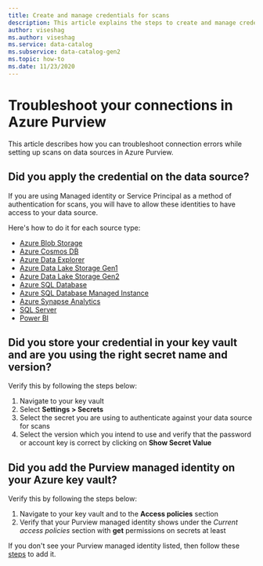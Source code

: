 ```yaml
---
title: Create and manage credentials for scans
description: This article explains the steps to create and manage credentials in Azure Purview.
author: viseshag
ms.author: viseshag
ms.service: data-catalog
ms.subservice: data-catalog-gen2
ms.topic: how-to
ms.date: 11/23/2020
---
```


# Troubleshoot your connections in Azure Purview

This article describes how you can troubleshoot connection errors while setting up scans on data sources in Azure Purview.

## Did you apply the credential on the data source?
If you are using Managed identity or Service Principal as a method of authentication for scans, you will have to allow these identities to have access to your data source.

Here's how to do it for each source type:

- [Azure Blob Storage](register-scan-azure-blob-storage-source.md#set-up-authentication-for-a-scan)
- [Azure Cosmos DB](register-scan-azure-cosmos-database.md#set-up-authentication-for-a-scan)
- [Azure Data Explorer](register-scan-azure-data-explorer.md#set-up-authentication-for-a-scan)
- [Azure Data Lake Storage Gen1](register-scan-adls-gen1.md)
- [Azure Data Lake Storage Gen2](register-scan-adls-gen2.md)
- [Azure SQL Database](register-scan-azure-sql-database.md)
- [Azure SQL Database Managed Instance](register-scan-azure-sql-database-managed-instance.md)
- [Azure Synapse Analytics](register-scan-azure-synapse-analytics.md)
- [SQL Server](register-scan-on-premises-sql-server.md)
- [Power BI](register-scan-power-bi-tenant.md)

## Did you store your credential in your key vault and are you using the right secret name and version?

Verify this by following the steps below:

1. Navigate to your key vault
1. Select **Settings > Secrets**
1. Select the secret you are using to authenticate against your data source for scans
1. Select the version which you intend to use and verify that the password or account key is correct by clicking on **Show Secret Value** 

## Did you add the Purview managed identity on your Azure key vault?

Verify this by following the steps below:

1. Navigate to your key vault and to the **Access policies** section
1. Verify that your Purview managed identity shows under the *Current access policies* section with **get** permissions on secrets at least

If you don't see your Purview managed identity listed, then follow these [steps](manage-credentials.md) to add it. 
